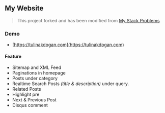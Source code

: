## My Website

> This project forked and has been modified from [My Stack Problems](https://github.com/agusmakmun/agusmakmun.github.io)

### Demo
* [https://tulinakdogan.com](https://tulinakdogan.com)

#### Feature

* Sitemap and XML Feed
* Paginations in homepage
* Posts under category
* Realtime Search Posts _(title & description)_ under query.
* Related Posts
* Highlight pre
* Next & Previous Post
* Disqus comment

<!--
#### Screenshot

![Screenshot Post Page](https://raw.githubusercontent.com/agusmakmun/agusmakmun.github.io/master/static/img/screenshot-post-page.png  "Screenshot Post Page")
-->
